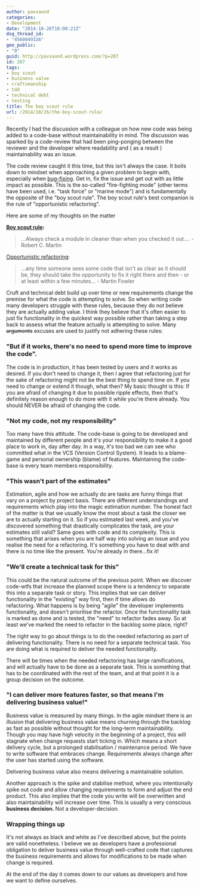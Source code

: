 ```yaml
---
author: pavsaund
categories:
- Development
date: "2014-10-26T18:00:21Z"
dsq_thread_id:
- "4560849326"
geo_public:
- "0"
guid: http://pavsaund.wordpress.com/?p=287
id: 287
tags:
- boy scout
- business value
- craftsmanship
- tdd
- technical debt
- testing
title: The boy scout rule
url: /2014/10/26/the-boy-scout-rule/
---
```


Recently I had the discussion with a colleague on how new code was being added to a code-base without maintainability in mind. The discussion was sparked by a code-review that had been ping-ponging between the reviewer and the developer where readability and ( as a result ) maintainability was an issue.<!--more-->

The code review caught it this time, but this isn't always the case. It boils down to mindset when approaching a given problem to begin with, especially when <a title="Acceptance driven bugfixing" href="http://pavsaund.wordpress.com/2014/10/26/acceptance-driven-bugfixing/">bug-fixing</a>. Get in, fix the issue and get out with as little impact as possible. This is the so-called "fire-fighting mode" (other terms have been used, i.e. "task force" or "marine mode") and is fundamentally the opposite of the "boy scout rule". The boy scout rule's best companion is the rule of "opportunistic refactoring".

Here are some of my thoughts on the matter

<strong><a title="The boycott rule" href="http://programmer.97things.oreilly.com/wiki/index.php/The_Boy_Scout_Rule" target="_blank">Boy scout rule</a>:</strong>
<blockquote>...Always check a module in cleaner than when you checked it out.... - Robert C. Martin</blockquote>
<a title="Opportunistic refactoring" href="http://martinfowler.com/bliki/OpportunisticRefactoring.html" target="_blank">Opportunistic refactoring</a>:
<blockquote>...any time someone sees some code that isn't as clear as it should be, they should take the opportunity to fix it right there and then - or at least within a few minutes... - Martin Fowler</blockquote>
Cruft and technical debt build up over time or new requirements change the premise for what the code is attempting to solve. So when writing code many developers struggle with these rules, because they do not believe they are actually adding value. I think they believe that it's often easier to just fix functionality in the quickest way possible rather than taking a step back to assess what the feature actually is attempting to solve. Many <del>arguments</del> excuses are used to justify not adhering these rules:
<h3>"But if it works, there's no need to spend more time to improve the code".</h3>
The code is in production, it has been tested by users and it works as desired. If you don't need to change it, then I agree that refactoring just for the sake of refactoring might not be the best thing to spend time on. If you need to change or extend it though, what then? My basic thought is this: If you are afraid of changing it due to possible ripple effects, then that's definitely reason enough to do more with it while you're there already. You should NEVER be afraid of changing the code.
<h3>"Not my code, not my responsibility"</h3>
Too many have this attitude. The code-base is going to be developed and maintained by different people and it's your responsibility to make it a good place to work in, day after day. In a way, it's too bad we can see who committed what in the VCS (Version Control System). It leads to a blame-game and personal ownership (blame) of features. Maintaining the code-base is every team members responsibility.
<h3>"This wasn't part of the estimates"</h3>
Estimation, agile and how we actually do are tasks are funny things that vary on a project by project basis. There are different understandings and requirements which play into the magic estimation number. The honest fact of the matter is that we usually know the most about a task the closer we are to actually starting on it. So if you estimated last week, and you've discovered something that drastically complicates the task, are your estimates still valid? Same goes with code and its complexity. This is something that arises when you are half way into solving an issue and you realise the need for a refactoring. It's something you have to deal with and there is no time like the present. You're already in there...fix it!
<h3>"We'll create a technical task for this"</h3>
This could be the natural outcome of the previous point. When we discover code-wtfs that increase the planned scope there is a tendency to separate this into a separate task or story. This implies that we can deliver functionality in the "existing" way first, then if time allows do refactoring. What happens is by being "agile" the developer implements functionality, and doesn't prioritise the refactor. Once the functionality task is marked as done and is tested, the "need" to refactor fades away. So at least we've marked the need to refactor in the backlog some place, right?

The right way to go about things is to do the needed refactoring as part of delivering functionality. There is no need for a separate technical task. You are doing what is required to deliver the needed functionality.

There will be times when the needed refactoring has large ramifications, and will actually have to be done as a separate task. This is something that has to be coordinated with the rest of the team, and at that point it is a group decision on the outcome.
<h3>"I can deliver more features faster, so that means I'm delivering business value!"</h3>
Business value is measured by many things. In the agile mindset there is an illusion that delivering business value means churning through the backlog as fast as possible without thought for the long-term maintainability. Though you may have high velocity in the beginning of a project, this will stagnate when change requests start ticking in. Which means a short delivery cycle, but a prolonged stabilisation / maintenance period. We have to write software that embraces change. Requirements always change after the user has started using the software.

Delivering business value also means delivering a maintainable solution.

Another approach is the spike and stabilise method, where you intentionally spike out code and allow changing requirements to form and adjust the end product. This also implies that the code you write will be overwritten and also maintainability will increase over time. This is usually a very conscious <strong>business decision. </strong>Not a developer-decision.
<h3>Wrapping things up</h3>
It's not always as black and white as I've described above, but the points are valid nonetheless. I believe we as developers have a professional obligation to deliver business value through well-crafted code that captures the business requirements and allows for modifications to be made when change is required.

At the end of the day it comes down to our values as developers and how we want to define ourselves.